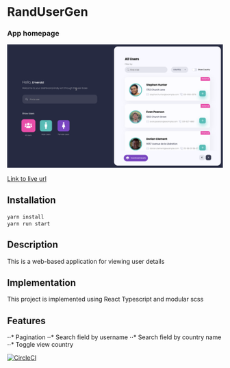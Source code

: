 # RandUserGen
### App homepage
![Homepage](src/assets/img/screenshot.png)

[Link to live url](https://random-people.netlify.app/)

## Installation
```
yarn install
yarn run start
```

## Description
This is a web-based application for viewing user details

## Implementation
This project is implemented using React Typescript and modular scss

## Features

⋅⋅* Pagination
⋅⋅* Search field by username
⋅⋅* Search field by country name
⋅⋅* Toggle view country

[![CircleCI](https://circleci.com/gh/dexkode4/RandUserGen.svg?style=shield&circle-token=440fb51cc4018c322b12ce8ae3b5c3bb9d4d4d85)](https://app.circleci.com/pipelines/github/dexkode4/RandUserGen)